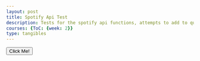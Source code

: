 ```yaml
---
layout: post
title: Spotify Api Test
description: Tests for the spotify api functions, attempts to add to queue
courses: {ToC: {week: 2}}
type: tangibles
---
```


<button type="button">Click Me!</button>

<script type="module">
    function generateRandomString(length) {
    let text = '';
    let possible = 'ABCDEFGHIJKLMNOPQRSTUVWXYZabcdefghijklmnopqrstuvwxyz0123456789';
  
    for (let i = 0; i < length; i++) {
      text += possible.charAt(Math.floor(Math.random() * possible.length));
    }
    return text;
  }
  
  async function generateCodeChallenge(codeVerifier) {
    function base64encode(string) {
      return btoa(String.fromCharCode.apply(null, new Uint8Array(string)))
        .replace(/\+/g, '-')
        .replace(/\//g, '_')
        .replace(/=+$/, '');
    }
  
    const encoder = new TextEncoder();
    const data = encoder.encode(codeVerifier);
    const digest = await window.crypto.subtle.digest('SHA-256', data);
  
    return base64encode(digest);
  }
  
  const clientId = 'a76d4532c6e14dd7bd7393e3fccc1185';
  const redirectUri = 'http://localhost:3000';
  
  let codeVerifier = generateRandomString(128);
  
  generateCodeChallenge(codeVerifier).then(codeChallenge => {
    let state = generateRandomString(16);
    let scope = 'user-read-private user-read-email';
  
    localStorage.setItem('code_verifier', codeVerifier);
  
    let args = new URLSearchParams({
      response_type: 'code',
      client_id: clientId,
      scope: scope,
      redirect_uri: redirectUri,
      state: state,
      code_challenge_method: 'S256',
      code_challenge: codeChallenge
    });
  
    window.location = 'https://accounts.spotify.com/authorize?' + args;
  });
  
  const urlParams = new URLSearchParams(window.location.search);
  let code = urlParams.get('code');
  
  let codeVerifier2 = localStorage.getItem('code_verifier');
  
  let body = new URLSearchParams({
    grant_type: 'authorization_code',
    code: code,
    redirect_uri: redirectUri,
    client_id: clientId,
    code_verifier: codeVerifier2
  });
  
  const response = fetch('https://accounts.spotify.com/api/token', {
    method: 'POST',
    headers: {
      'Content-Type': 'application/x-www-form-urlencoded'
    },
    body: body
  })
    .then(response => {
      if (!response.ok) {
        throw new Error('HTTP status ' + response.status);
      }
      return response.json();
    })
    .then(data => {
      localStorage.setItem('access_token', data.access_token);
    })
    .catch(error => {
      console.error('Error:', error);
    });
  
    async function getProfile(accessToken) {
    accessToken = localStorage.getItem('access_token');
  
    const response = await fetch('https://api.spotify.com/v1/me', {
      headers: {
        Authorization: 'Bearer ' + accessToken
      }
    });
  
    const data = await response.json();
  }
</script>